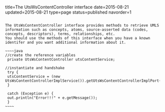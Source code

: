title=The UtsWsContentController interface
date=2015-08-21
updated=2015-08-21
type=page
status=published
navorder=1
~~~~~~

The UtsWsContentController interface provides methods to retrieve UMLS information such as concepts, atoms, source-asserted data (codes, concepts, descriptors), terms, relationships, etc.
You should use the methods of this interface when you have a known identifer and you want additional information about it.

~~~~java
//create the reference variables
 private UtsWsContentController utsContentService;

//instantiate and handshake
 try {
 utsContentService = (new UtsWsContentControllerImplService()).getUtsWsContentControllerImplPort();
 }

 catch (Exception e) {
 out.println("Error!!!" + e.getMessage());
 }
~~~~